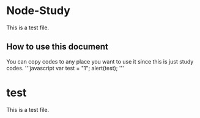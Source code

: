 # Node-Study #
This is a test file.

## How to use this document ##
You can copy codes to any place you want to use it since this is just study codes.
'''javascript
var test = "1";
alert(test);
'''

# test #
This is a test file.


